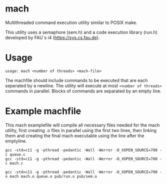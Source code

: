 # mach
Multithreaded command execution utility similar to POSIX make.

This utility uses a semaphore (sem.h) and a code execution library (run.h) developed by FAU´s i4 (https://sys.cs.fau.de).

# Usage
```
usage: mach <number of threads> <mach-file>
```
The machfile should include commands to be executed that are each seperated by a newline. The utility will execute at most ```<number of threads>``` commands in parallel. Blocks of commands are separated by an empty line.

# Example machfile

This mach examplefile will compile all necessary files needed for the mach utility, first creating .o files in parallel using the first two lines, then linking them and creating the final mach executable using the line after the emptyline.
```
gcc -std=c11 -g -pthread -pedantic -Wall -Werror -D_XOPEN_SOURCE=700 -c queue.c
gcc -std=c11 -g -pthread -pedantic -Wall -Werror -D_XOPEN_SOURCE=700 -c mach.c

gcc -std=c11 -g -pthread -pedantic -Wall -Werror -D_XOPEN_SOURCE=700 -o mach mach.o queue.o pub/run.o pub/sem.o
```
